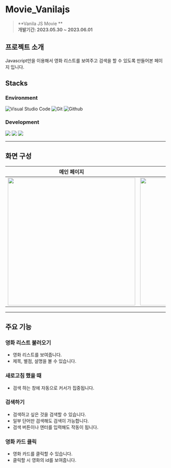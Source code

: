 # Movie_Vanilajs

> **Vanila JS Movie ** <br/> **개발기간: 2023.05.30 ~ 2023.06.01**



## 프로젝트 소개

Javascript만을 이용해서 영화 리스트를 보여주고 검색을 할 수 있도록 만들어본 페이지 입니다.




## Stacks 

### Environment
![Visual Studio Code](https://img.shields.io/badge/Visual%20Studio%20Code-007ACC?style=for-the-badge&logo=Visual%20Studio%20Code&logoColor=white)
![Git](https://img.shields.io/badge/Git-F05032?style=for-the-badge&logo=Git&logoColor=white)
![Github](https://img.shields.io/badge/GitHub-181717?style=for-the-badge&logo=GitHub&logoColor=white)             
    

### Development
<img  src="https://img.shields.io/badge/html5-E34F26?style=for-the-badge&logo=html5&logoColor=white"> <img  src="https://img.shields.io/badge/css-1572B6?style=for-the-badge&logo=css3&logoColor=white"> <img  src="https://img.shields.io/badge/javascript-F7DF1E?style=for-the-badge&logo=javascript&logoColor=black"> 

---
## 화면 구성 
| 메인 페이지  | 검색했을 시 페이지  |
| :-------------------------------------------: | :------------: |
|  <img width="400" src="https://github.com/Hediar/Movie_Vanilajs/assets/72387948/92cedc67-7c55-41fe-94e3-eeef4545ecfb"/> | <img width="400" src="https://github.com/Hediar/Movie_Vanilajs/assets/72387948/831f572b-4848-4548-9fab-abf0d067f992"/> |


---
## 주요 기능 

### 영화 리스트 불러오기
- 영화 리스트를 보여줍니다.
- 제목, 별점, 설명을 볼 수 있습니다.

### 새로고침 했을 때
- 검색 하는 창에 자동으로 커서가 집중됩니다.

### 검색하기
- 검색하고 싶은 것을 검색할 수 있습니다.
- 일부 단어만 검색해도 검색이 가능합니다.
- 검색 버튼이나 엔터를 입력해도 작동이 됩니다.

### 영화 카드 클릭
- 영화 카드를 클릭할 수 있습니다.
- 클릭할 시 영화의 id를 보여줍니다.

